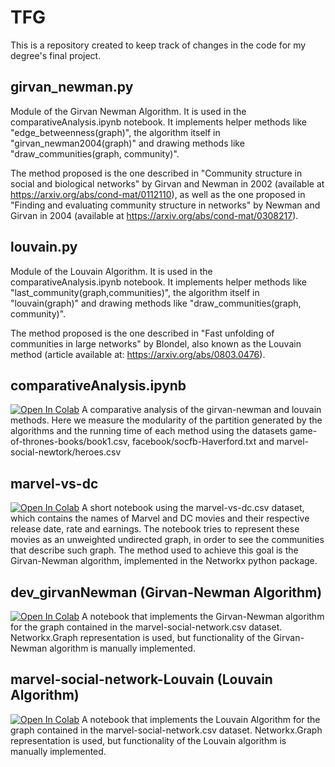 # TFG
This is a repository created to keep track of changes in the code for my degree's final project.


## girvan_newman.py
  Module of the Girvan Newman Algorithm. It is used in the comparativeAnalysis.ipynb notebook.
  It implements helper methods like "edge_betweenness(graph)", the algorithm itself in "girvan_newman2004(graph)" and drawing methods like "draw_communities(graph, community)". 
   
  The method proposed is the one described in "Community structure in social and biological networks" by Girvan and Newman in 2002 (available at https://arxiv.org/abs/cond-mat/0112110), as well as the one proposed in "Finding and evaluating community structure in networks" by Newman and Girvan in 2004 (available at https://arxiv.org/abs/cond-mat/0308217).


## louvain.py
  Module of the Louvain Algorithm. It is used in the comparativeAnalysis.ipynb notebook.
  It implements helper methods like "last_community(graph,communities)", the algorithm itself in "louvain(graph)" and drawing methods like "draw_communities(graph, community)".

  The method proposed is the one described in "Fast unfolding of communities in large networks" by Blondel, also known as the Louvain method (article available at: https://arxiv.org/abs/0803.0476).


## comparativeAnalysis.ipynb
[![Open In Colab](https://colab.research.google.com/assets/colab-badge.svg)](https://colab.research.google.com/github/ZhihaoDC/TFG/blob/main/source/comparativeAnalysis.ipynb)
  A comparative analysis of the girvan-newman and louvain methods. Here we measure the modularity of the partition generated by the algorithms and the running time of each method using the datasets game-of-thrones-books/book1.csv, facebook/socfb-Haverford.txt and marvel-social-newtork/heroes.csv


## marvel-vs-dc 
[![Open In Colab](https://colab.research.google.com/assets/colab-badge.svg)](https://colab.research.google.com/github/ZhihaoDC/TFG/blob/main/source/marvel-vs-dc.ipynb)
  A short notebook using the marvel-vs-dc.csv dataset, which contains the names of Marvel and DC movies and their respective release date, rate and earnings. 
  The notebook tries to represent these movies as an unweighted undirected graph, in order to see the communities that describe such graph.
  The method used to achieve this goal is the Girvan-Newman algorithm, implemented in the Networkx python package.


## dev_girvanNewman (Girvan-Newman Algorithm) 
[![Open In Colab](https://colab.research.google.com/assets/colab-badge.svg)](https://colab.research.google.com/github/ZhihaoDC/TFG/blob/main/source/dev_girvanNewman.ipynb)
  A notebook that implements the Girvan-Newman algorithm for the graph contained in the marvel-social-network.csv dataset.
  Networkx.Graph representation is used, but functionality of the Girvan-Newman algorithm is manually implemented.
 
 
## marvel-social-network-Louvain (Louvain Algorithm)
[![Open In Colab](https://colab.research.google.com/assets/colab-badge.svg)](https://colab.research.google.com/github/ZhihaoDC/TFG/blob/main/source/dev_louvain.ipynb)
  A notebook that implements the Louvain Algorithm for the graph contained in the marvel-social-network.csv dataset.
  Networkx.Graph representation is used, but functionality of the Louvain algorithm is manually implemented.
  
